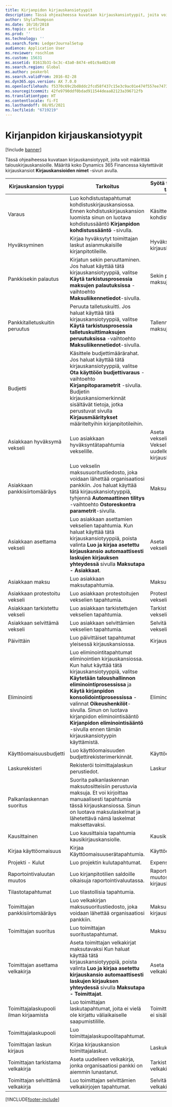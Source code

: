 ```yaml
---
title: Kirjanpidon kirjauskansiotyypit
description: Tässä ohjeaiheessa kuvataan kirjauskansiotyypit, joita voit määrittää talouskirjauskansioille.
author: ShylaThompson
ms.date: 10/10/2018
ms.topic: article
ms.prod: ''
ms.technology: ''
ms.search.form: LedgerJournalSetup
audience: Application User
ms.reviewer: roschlom
ms.custom: 15631
ms.assetid: 81613b31-bc3c-43a0-8474-e01c9a482c40
ms.search.region: Global
ms.author: peakerbl
ms.search.validFrom: 2016-02-28
ms.dyn365.ops.version: AX 7.0.0
ms.openlocfilehash: f5370c69c2bd8ddc2fcd58f437c15e3c9ac01e474f557ee7473b54abd8562f7e
ms.sourcegitcommit: 42fe9790ddf0bdad911544deaa82123a396712fb
ms.translationtype: HT
ms.contentlocale: fi-FI
ms.lasthandoff: 08/05/2021
ms.locfileid: "6719219"
---
```

# <a name="ledger-journal-types"></a>Kirjanpidon kirjauskansiotyypit

[!include [banner](../includes/banner.md)]

Tässä ohjeaiheessa kuvataan kirjauskansiotyypit, joita voit määrittää talouskirjauskansioille. Määritä koko Dynamics 365 Financessa käytettävät kirjauskansiot **Kirjauskansioiden nimet** -sivun avulla.

| Kirjauskansion tyyppi                      | Tarkoitus                       | Syötä tapahtumakoodi tälle sivulle                                |
|-----------------------------------|-------------------------------|----------------------------------------------------------------|
| Varaus                        | Luo kohdistustapahtumat kohdistuskirjauskansiossa. Ennen kohdistuskirjauskansion luomista sinun on luotava kohdistussääntö **Kirjanpidon kohdistussääntö** -sivulla.      | Käsittele kohdistuspyyntö             |
| Hyväksyminen                          | Kirjaa hyväksytyt toimittajan laskut asianmukaisille kirjanpitotileille.  | Hyväksyttyjen laskujen kirjauskansio                                       |
| Pankkisekin palautus               | Kirjatun sekin peruuttaminen. Jos haluat käyttää tätä kirjauskansiotyyppiä, valitse **Käytä tarkistusprosessia maksujen palautuksissa** -vaihtoehto **Maksuliikennetiedot**-sivulla.   | Sekin peruutukset, maksujen mitätöinnit                   |
| Pankkitalletuskuitin peruutus    | Peruuta talletuskuitti. Jos haluat käyttää tätä kirjauskansiotyyppiä, valitse **Käytä tarkistusprosessia talletuskuittimaksujen peruutuksissa** -vaihtoehto **Maksuliikennetiedot**-sivulla.   | Tallennuskuittien maksujen peruutukset            |
| Budjetti                            | Käsittele budjettimäärärahat. Jos haluat käyttää tätä kirjauskansiotyyppiä, valitse **Ota käyttöön budjettivaraus** -vaihtoehto **Kirjanpitoparametrit** -sivulla. Budjetin kirjauskansiomerkinnät sisältävät tietoja, jotka perustuvat sivulla **Kirjausmääritykset** määriteltyihin kirjanpitotileihin.                                                        |                                                                |
| Asiakkaan hyväksymä vekseli  | Luo asiakkaan hyväksyntätapahtumia vekselille.             | Aseta vekselikirjauskansio, Vekselin uudelleenasettamisen kirjauskansio |
| Asiakkaan pankkisiirtomääräys          | Luo vekselin maksusuoritustiedosto, joka voidaan lähettää organisaatiosi pankkiin. Jos haluat käyttää tätä kirjauskansiotyyppiä, tyhjennä **Automaattinen tilitys** -vaihtoehto **Ostoreskontra** **parametrit**-sivulla.            | Maksusuoritus                                                     |
| Asiakkaan asettama vekseli    | Luo asiakkaan asettamien vekselien tapahtumia. Kun haluat käyttää tätä kirjauskansiotyyppiä, poista valinta **Luo ja kirjaa asetettu kirjauskansio automaattisesti laskujen kirjauksen yhteydessä** sivulla **Maksutapa - Asiakkaat**.   | Aseta vekselikirjauskansio                                  |
| Asiakkaan maksu                  | Luo asiakkaan maksutapahtumia.                             | Maksukirjauskansio             |
| Asiakkaan protestoitu vekseli | Luo asiakkaan protestoitujen vekselien tapahtumia.                    | Protestoi vekselikirjauskansio                               |
| Asiakkaan tarkistettu vekseli  | Luo asiakkaan tarkistettujen vekselien tapahtumia.                     | Tarkista vekselikirjauskansio                                |
| Asiakkaan selvittämä vekseli  | Luo asiakkaan selvittämien vekselien tapahtumia.                       | Selvitä vekselikirjauskansio                                |
| Päivittäin                             | Luo päivittäiset tapahtumat yleisessä kirjauskansiossa.                          | Kirjauskansio                                                |
| Eliminointi                       | Luo eliminointitapahtumat eliminointien kirjauskansiossa. Kun halut käyttää tätä kirjauskansiotyyppiä, valitse **Käytetään taloushallinnon eliminointiprosessissa** ja **Käytä kirjanpidon konsolidointiprosessissa** -valinnat **Oikeushenkilöt**-sivulla. Sinun on luotava kirjanpidon eliminointisääntö **Kirjanpidon eliminointisääntö** -sivulla ennen tämän kirjauskansiotyypin käyttämistä. | Eliminointi                                                    |
| Käyttöomaisuusbudjetti                | Luo käyttöomaisuuden budjettirekisterimerkinnät.                                                                                                                                                                                                                                                                                                                 | Käyttöomaisuusbudjetti                                             |
| Laskurekisteri                  | Rekisteröi toimittajalaskun perustiedot.                                                                                                                                                                                                                                                                                                           | Laskurekisteri                                               |
| Palkanlaskennan suoritus              | Suorita palkanlaskennan maksutositteisiin perustuvia maksuja. Et voi kirjoittaa manuaalisesti tapahtumia tässä kirjauskansiossa. Sinun on luotava maksulaskelmat ja lähetettävä nämä laskelmat maksettavaksi.                                                                                                                                                              |                                                                |
| Kausittainen                          | Luo kausittaisia tapahtumia kausikirjauskansiolle.                                                                                                                                                                                                                                                                                                      | Kausikirjauskansiot                                              |
| Kirjaa käyttöomaisuus                 | Kirjaa Käyttöomaisuuserätapahtumia.                                                                                                                                                                                                                                                                                                                              | Käyttöomaisuudet                                                   |
| Projekti - Kulut                | Luo projektin kulutapahtumat.                                                                                                                                                                                                                                                                                                                        | Expense                                                        |
| Raportointivaluutan muutos     | Luo kirjanpitotilien saldoille oikaisuja raportointivaluutassa.               | Raportointivaluutan muutosten kirjauskansiot                         |
| Tilastotapahtumat            | Luo tilastollisia tapahtumia.                                                                                                                                                                                                                                                                                                                            |                                                                |
| Toimittajan pankkisiirtomääräys            | Luo velkakirjan maksusuoritustiedosto, joka voidaan lähettää organisaatiosi pankkiin.                                                                                                                                                                                                                                                                      | Maksusuoritusten kirjauskansio                                             |
| Toimittajan suoritus               | Luo toimittajan suoritustapahtumat.                                                                                                                                                                                                                                                                                                                    | Maksukirjauskansio                                                |
| Toimittajan asettama velkakirja       | Aseta toimittajan velkakirjat maksutavaksi Kun haluat käyttää tätä kirjauskansiotyyppiä, poista valinta **Luo ja kirjaa asetettu kirjauskansio automaattisesti laskujen kirjauksen yhteydessä** sivulla **Maksutapa - Toimittajat**.                                                                                                                                          | Aseta velkakirjakirjauskansio                                   |
| Toimittajalaskupooli ilman kirjaamista | Luo toimittajan laskutapahtumat, joita ei vielä ole kirjattu väliaikaiselle saapumistilille.                                                                                                                                                                                                                                                             | Toimittajan laskupooli, ei sisällä kirjaustietoja                  |
| Toimittajalaskupooli               | Luo toimittajalaskupoolitapahtumat.                                                                                                                                                                                                                                                                                                                    |                                                                |
| Toimittajan laskun kirjaus          | Kirjaa kirjauskansion toimittajalaskut.                                                                                                                                                                                                                                                                                                                 | Laskukirjauskansio                                                |
| Toimittajan tarkistama velkakirja     | Aseta uudelleen velkakirja, jonka organisaatiosi pankki on aiemmin lunastanut.                                                                                                                                                                                                                                                                      | Tarkista velkakirjakirjauskansio                                 |
| Toimittajan selvittämä velkakirja     | Luo toimittajan selvittämien velkakirjojen tapahtumat.                                                                                                                                                                                                                                                                                                          | Selvitä velkakirjakirjauskansio                                 |







[!INCLUDE[footer-include](../../includes/footer-banner.md)]